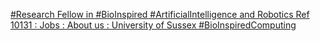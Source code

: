 [#Research Fellow in #BioInspired #ArtificialIntelligence and Robotics Ref 10131 : Jobs : About us : University of Sussex  #BioInspiredComputing](https://qi.tc/qi/10782)
